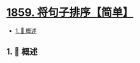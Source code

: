 # [1859. 将句子排序【简单】](https://github.com/Tdahuyou/TNotes.leetcode/tree/main/notes/1859.%20%E5%B0%86%E5%8F%A5%E5%AD%90%E6%8E%92%E5%BA%8F%E3%80%90%E7%AE%80%E5%8D%95%E3%80%91)

<!-- region:toc -->

- [1. 📝 概述](#1--概述)

<!-- endregion:toc -->

## 1. 📝 概述
